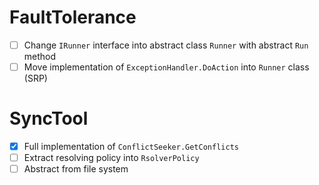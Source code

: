 # FaultTolerance
- [ ] Change `IRunner` interface into abstract class `Runner` with abstract `Run` method
- [ ] Move implementation of `ExceptionHandler.DoAction` into `Runner` class (SRP)

# SyncTool
- [x] Full implementation of `ConflictSeeker.GetConflicts`
- [ ] Extract resolving policy into `RsolverPolicy`
- [ ] Abstract from file system
